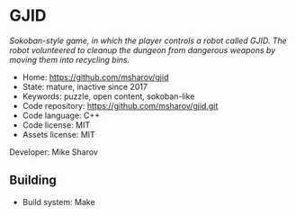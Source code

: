 # GJID

_Sokoban-style game, in which the player controls a robot called GJID. The robot volunteered to cleanup the dungeon from dangerous weapons by moving them into recycling bins._

- Home: https://github.com/msharov/gjid
- State: mature, inactive since 2017
- Keywords: puzzle, open content, sokoban-like
- Code repository: https://github.com/msharov/gjid.git
- Code language: C++
- Code license: MIT
- Assets license: MIT

Developer: Mike Sharov

## Building

- Build system: Make
